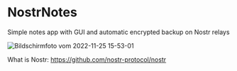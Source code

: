 # NostrNotes
Simple notes app with GUI and automatic encrypted backup on Nostr relays

![Bildschirmfoto vom 2022-11-25 15-53-01](https://user-images.githubusercontent.com/51097237/204011282-1d6b183e-2c1c-4a26-b76d-e17606d5b74a.png)

What is Nostr:
https://github.com/nostr-protocol/nostr
